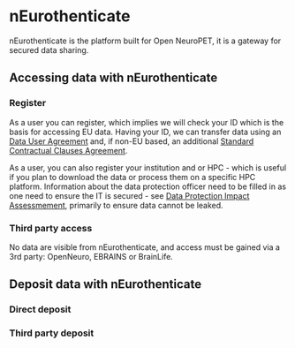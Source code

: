 # nEurothenticate

nEurothenticate is the platform built for Open NeuroPET, it is a gateway for secured data sharing.

## Accessing data with nEurothenticate

### Register 

As a user you can register, which implies we will check your ID which is the basis for accessing EU data. Having your ID, we can transfer data using an [Data User Agreement](https://open-brain-consent.readthedocs.io/en/stable/gdpr/data_user_agreement.html) and, if non-EU based, an additional [Standard Contractual Clauses Agreement](https://ec.europa.eu/info/law/law-topic/data-protection/international-dimension-data-protection/standard-contractual-clauses-scc_en).   

As a user, you can also register your institution and or HPC - which is useful if you plan to download the data or process them on a specific HPC platform. Information about the data protection officer need to be filled in as one need to ensure the IT is secured - see [Data Protection Impact Assessmement](https://gdpr.eu/data-protection-impact-assessment-template/), primarily to ensure data cannot be leaked. 

### Third party access

No data are visible from nEurothenticate, and access must be gained via a 3rd party: OpenNeuro, EBRAINS or BrainLife.


## Deposit data with nEurothenticate

### Direct deposit


### Third party deposit

